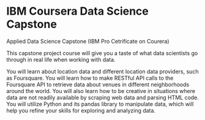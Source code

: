 # IBM Coursera Data Science Capstone
Applied Data Science Capstone (IBM Pro Cetrificate on Courera)

This capstone project course will give you a taste of what data scientists go through in real life when working with data.

You will learn about location data and different location data providers, such as Foursquare. You will learn how to make RESTful API calls to the Foursquare API to retrieve data about venues in different neighborhoods around the world. You will also learn how to be creative in situations where data are not readily available by scraping web data and parsing HTML code. You will utilize Python and its pandas library to manipulate data, which will help you refine your skills for exploring and analyzing data.
